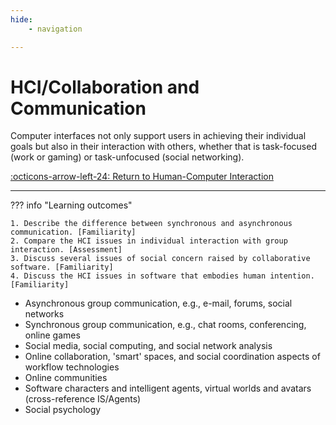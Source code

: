 ```yaml
---
hide:
    - navigation

---
```

# HCI/Collaboration and Communication

Computer interfaces not only support users in achieving their individual goals but also in their interaction with others, whether that is task-focused (work or gaming) or task-unfocused (social networking).

[:octicons-arrow-left-24: Return to Human-Computer Interaction](/Knowledge-Notebook/Human-Computer-Interaction/)

---

??? info "Learning outcomes"

    1. Describe the difference between synchronous and asynchronous communication. [Familiarity]
    2. Compare the HCI issues in individual interaction with group interaction. [Assessment]
    3. Discuss several issues of social concern raised by collaborative software. [Familiarity]
    4. Discuss the HCI issues in software that embodies human intention. [Familiarity]

- Asynchronous group communication, e.g., e-mail, forums, social networks
- Synchronous group communication, e.g., chat rooms, conferencing, online games
- Social media, social computing, and social network analysis
- Online collaboration, 'smart' spaces, and social coordination aspects of workflow technologies
- Online communities
- Software characters and intelligent agents, virtual worlds and avatars (cross-reference IS/Agents)
- Social psychology